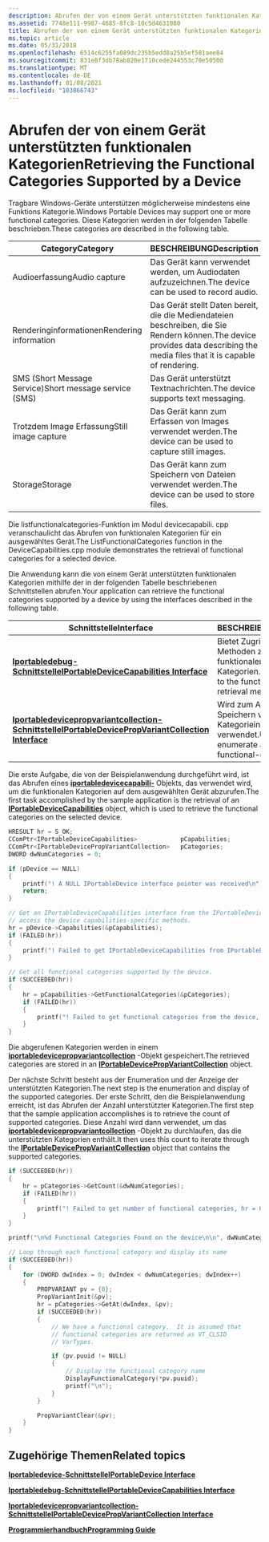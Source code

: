 ```yaml
---
description: Abrufen der von einem Gerät unterstützten funktionalen Kategorien
ms.assetid: 7748e111-9987-4685-8fc8-10c5d4631080
title: Abrufen der von einem Gerät unterstützten funktionalen Kategorien
ms.topic: article
ms.date: 05/31/2018
ms.openlocfilehash: 6514c6255fa089dc235b5edd8a25b5ef581aee84
ms.sourcegitcommit: 831e8f3db78ab820e1710cede244553c70e50500
ms.translationtype: MT
ms.contentlocale: de-DE
ms.lasthandoff: 01/08/2021
ms.locfileid: "103866743"
---
```

# <a name="retrieving-the-functional-categories-supported-by-a-device"></a><span data-ttu-id="423c4-103">Abrufen der von einem Gerät unterstützten funktionalen Kategorien</span><span class="sxs-lookup"><span data-stu-id="423c4-103">Retrieving the Functional Categories Supported by a Device</span></span>

<span data-ttu-id="423c4-104">Tragbare Windows-Geräte unterstützen möglicherweise mindestens eine Funktions Kategorie.</span><span class="sxs-lookup"><span data-stu-id="423c4-104">Windows Portable Devices may support one or more functional categories.</span></span> <span data-ttu-id="423c4-105">Diese Kategorien werden in der folgenden Tabelle beschrieben.</span><span class="sxs-lookup"><span data-stu-id="423c4-105">These categories are described in the following table.</span></span>



| <span data-ttu-id="423c4-106">Category</span><span class="sxs-lookup"><span data-stu-id="423c4-106">Category</span></span>                    | <span data-ttu-id="423c4-107">BESCHREIBUNG</span><span class="sxs-lookup"><span data-stu-id="423c4-107">Description</span></span>                                                                          |
|-----------------------------|--------------------------------------------------------------------------------------|
| <span data-ttu-id="423c4-108">Audioerfassung</span><span class="sxs-lookup"><span data-stu-id="423c4-108">Audio capture</span></span>               | <span data-ttu-id="423c4-109">Das Gerät kann verwendet werden, um Audiodaten aufzuzeichnen.</span><span class="sxs-lookup"><span data-stu-id="423c4-109">The device can be used to record audio.</span></span>                                              |
| <span data-ttu-id="423c4-110">Renderinginformationen</span><span class="sxs-lookup"><span data-stu-id="423c4-110">Rendering information</span></span>       | <span data-ttu-id="423c4-111">Das Gerät stellt Daten bereit, die die Mediendateien beschreiben, die Sie Rendern können.</span><span class="sxs-lookup"><span data-stu-id="423c4-111">The device provides data describing the media files that it is capable of rendering.</span></span> |
| <span data-ttu-id="423c4-112">SMS (Short Message Service)</span><span class="sxs-lookup"><span data-stu-id="423c4-112">Short message service (SMS)</span></span> | <span data-ttu-id="423c4-113">Das Gerät unterstützt Textnachrichten.</span><span class="sxs-lookup"><span data-stu-id="423c4-113">The device supports text messaging.</span></span>                                                  |
| <span data-ttu-id="423c4-114">Trotzdem Image Erfassung</span><span class="sxs-lookup"><span data-stu-id="423c4-114">Still image capture</span></span>         | <span data-ttu-id="423c4-115">Das Gerät kann zum Erfassen von Images verwendet werden.</span><span class="sxs-lookup"><span data-stu-id="423c4-115">The device can be used to capture still images.</span></span>                                      |
| <span data-ttu-id="423c4-116">Storage</span><span class="sxs-lookup"><span data-stu-id="423c4-116">Storage</span></span>                     | <span data-ttu-id="423c4-117">Das Gerät kann zum Speichern von Dateien verwendet werden.</span><span class="sxs-lookup"><span data-stu-id="423c4-117">The device can be used to store files.</span></span>                                               |



 

<span data-ttu-id="423c4-118">Die listfunctionalcategories-Funktion im Modul devicecapabili. cpp veranschaulicht das Abrufen von funktionalen Kategorien für ein ausgewähltes Gerät.</span><span class="sxs-lookup"><span data-stu-id="423c4-118">The ListFunctionalCategories function in the DeviceCapabilities.cpp module demonstrates the retrieval of functional categories for a selected device.</span></span>

<span data-ttu-id="423c4-119">Die Anwendung kann die von einem Gerät unterstützten funktionalen Kategorien mithilfe der in der folgenden Tabelle beschriebenen Schnittstellen abrufen.</span><span class="sxs-lookup"><span data-stu-id="423c4-119">Your application can retrieve the functional categories supported by a device by using the interfaces described in the following table.</span></span>



| <span data-ttu-id="423c4-120">Schnittstelle</span><span class="sxs-lookup"><span data-stu-id="423c4-120">Interface</span></span>                                                                                      | <span data-ttu-id="423c4-121">BESCHREIBUNG</span><span class="sxs-lookup"><span data-stu-id="423c4-121">Description</span></span>                                                   |
|------------------------------------------------------------------------------------------------|---------------------------------------------------------------|
| [<span data-ttu-id="423c4-122">**Iportabledebug-Schnittstelle**</span><span class="sxs-lookup"><span data-stu-id="423c4-122">**IPortableDeviceCapabilities Interface**</span></span>](/windows/desktop/api/portabledeviceapi/nn-portabledeviceapi-iportabledevicecapabilities)                   | <span data-ttu-id="423c4-123">Bietet Zugriff auf die Methoden zum Abrufen von funktionalen Kategorien.</span><span class="sxs-lookup"><span data-stu-id="423c4-123">Provides access to the functional-category retrieval methods.</span></span> |
| [<span data-ttu-id="423c4-124">**Iportabledevicepropvariantcollection-Schnittstelle**</span><span class="sxs-lookup"><span data-stu-id="423c4-124">**IPortableDevicePropVariantCollection Interface**</span></span>](iportabledevicepropvariantcollection.md) | <span data-ttu-id="423c4-125">Wird zum Auflisten und Speichern von funktionalen Kategorieinformationen verwendet.</span><span class="sxs-lookup"><span data-stu-id="423c4-125">Used to enumerate and store functional-category data.</span></span>         |



 

<span data-ttu-id="423c4-126">Die erste Aufgabe, die von der Beispielanwendung durchgeführt wird, ist das Abrufen eines [**iportabledevicecapabili-**](/windows/desktop/api/portabledeviceapi/nn-portabledeviceapi-iportabledevicecapabilities) Objekts, das verwendet wird, um die funktionalen Kategorien auf dem ausgewählten Gerät abzurufen.</span><span class="sxs-lookup"><span data-stu-id="423c4-126">The first task accomplished by the sample application is the retrieval of an [**IPortableDeviceCapabilities**](/windows/desktop/api/portabledeviceapi/nn-portabledeviceapi-iportabledevicecapabilities) object, which is used to retrieve the functional categories on the selected device.</span></span>


```C++
HRESULT hr = S_OK;
CComPtr<IPortableDeviceCapabilities>            pCapabilities;
CComPtr<IPortableDevicePropVariantCollection>   pCategories;
DWORD dwNumCategories = 0;

if (pDevice == NULL)
{
    printf("! A NULL IPortableDevice interface pointer was received\n");
    return;
}

// Get an IPortableDeviceCapabilities interface from the IPortableDevice interface to
// access the device capabilities-specific methods.
hr = pDevice->Capabilities(&pCapabilities);
if (FAILED(hr))
{
    printf("! Failed to get IPortableDeviceCapabilities from IPortableDevice, hr = 0x%lx\n",hr);
}

// Get all functional categories supported by the device.
if (SUCCEEDED(hr))
{
    hr = pCapabilities->GetFunctionalCategories(&pCategories);
    if (FAILED(hr))
    {
        printf("! Failed to get functional categories from the device, hr = 0x%lx\n",hr);
    }
}
```



<span data-ttu-id="423c4-127">Die abgerufenen Kategorien werden in einem [**iportabledevicepropvariantcollection**](iportabledevicepropvariantcollection.md) -Objekt gespeichert.</span><span class="sxs-lookup"><span data-stu-id="423c4-127">The retrieved categories are stored in an [**IPortableDevicePropVariantCollection**](iportabledevicepropvariantcollection.md) object.</span></span>

<span data-ttu-id="423c4-128">Der nächste Schritt besteht aus der Enumeration und der Anzeige der unterstützten Kategorien.</span><span class="sxs-lookup"><span data-stu-id="423c4-128">The next step is the enumeration and display of the supported categories.</span></span> <span data-ttu-id="423c4-129">Der erste Schritt, den die Beispielanwendung erreicht, ist das Abrufen der Anzahl unterstützter Kategorien.</span><span class="sxs-lookup"><span data-stu-id="423c4-129">The first step that the sample application accomplishes is to retrieve the count of supported categories.</span></span> <span data-ttu-id="423c4-130">Diese Anzahl wird dann verwendet, um das [**iportabledevicepropvariantcollection**](iportabledevicepropvariantcollection.md) -Objekt zu durchlaufen, das die unterstützten Kategorien enthält.</span><span class="sxs-lookup"><span data-stu-id="423c4-130">It then uses this count to iterate through the [**IPortableDevicePropVariantCollection**](iportabledevicepropvariantcollection.md) object that contains the supported categories.</span></span>


```C++
if (SUCCEEDED(hr))
{
    hr = pCategories->GetCount(&dwNumCategories);
    if (FAILED(hr))
    {
        printf("! Failed to get number of functional categories, hr = 0x%lx\n",hr);
    }
}

printf("\n%d Functional Categories Found on the device\n\n", dwNumCategories);

// Loop through each functional category and display its name
if (SUCCEEDED(hr))
{
    for (DWORD dwIndex = 0; dwIndex < dwNumCategories; dwIndex++)
    {
        PROPVARIANT pv = {0};
        PropVariantInit(&pv);
        hr = pCategories->GetAt(dwIndex, &pv);
        if (SUCCEEDED(hr))
        {
            // We have a functional category.  It is assumed that
            // functional categories are returned as VT_CLSID
            // VarTypes.

            if (pv.puuid != NULL)
            {
                // Display the functional category name
                DisplayFunctionalCategory(*pv.puuid);
                printf("\n");
            }
        }

        PropVariantClear(&pv);
    }
}
```



## <a name="related-topics"></a><span data-ttu-id="423c4-131">Zugehörige Themen</span><span class="sxs-lookup"><span data-stu-id="423c4-131">Related topics</span></span>

<dl> <dt>

[<span data-ttu-id="423c4-132">**Iportabledevice-Schnittstelle**</span><span class="sxs-lookup"><span data-stu-id="423c4-132">**IPortableDevice Interface**</span></span>](/windows/desktop/api/PortableDeviceApi/nn-portabledeviceapi-iportabledevice)
</dt> <dt>

[<span data-ttu-id="423c4-133">**Iportabledebug-Schnittstelle**</span><span class="sxs-lookup"><span data-stu-id="423c4-133">**IPortableDeviceCapabilities Interface**</span></span>](/windows/desktop/api/portabledeviceapi/nn-portabledeviceapi-iportabledevicecapabilities)
</dt> <dt>

[<span data-ttu-id="423c4-134">**Iportabledevicepropvariantcollection-Schnittstelle**</span><span class="sxs-lookup"><span data-stu-id="423c4-134">**IPortableDevicePropVariantCollection Interface**</span></span>](iportabledevicepropvariantcollection.md)
</dt> <dt>

[<span data-ttu-id="423c4-135">**Programmierhandbuch**</span><span class="sxs-lookup"><span data-stu-id="423c4-135">**Programming Guide**</span></span>](programming-guide.md)
</dt> </dl>

 

 



